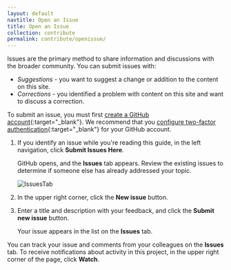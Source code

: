 ```yaml
---
layout: default
navtitle: Open an Issue
title: Open an Issue
collection: contribute
permalink: contribute/openissue/
---
```


Issues are the primary method to share information and discussions with the broader community. You can submit issues with:

- *Suggestions* - you want to suggest a change or addition to the content on this site.
- *Corrections* - you identified a problem with content on this site and want to discuss a correction.

To submit an issue, you must first [create a GitHub account](https://github.com/join){:target="_blank"}. We recommend that you [configure two-factor authentication](https://help.github.com/en/articles/configuring-two-factor-authentication){:target="_blank"} for your GitHub account.

1. If you identify an issue while you're reading this guide, in the left navigation, click **Submit Issues Here**.

	GitHub opens, and the **Issues** tab appears. Review the existing issues to determine if someone else has already addressed your topic.
	
	![IssuesTab]({{site.baseurl}}/img/Issues.png)

2. In the upper right corner, click the **New issue** button.
3. Enter a title and description with your feedback, and click the **Submit new issue** button.

	Your issue appears in the list on the **Issues** tab.
	
You can track your issue and comments from your colleagues on the **Issues** tab. To receive notifications about activity in this project, in the upper right corner of the page, click **Watch**.
